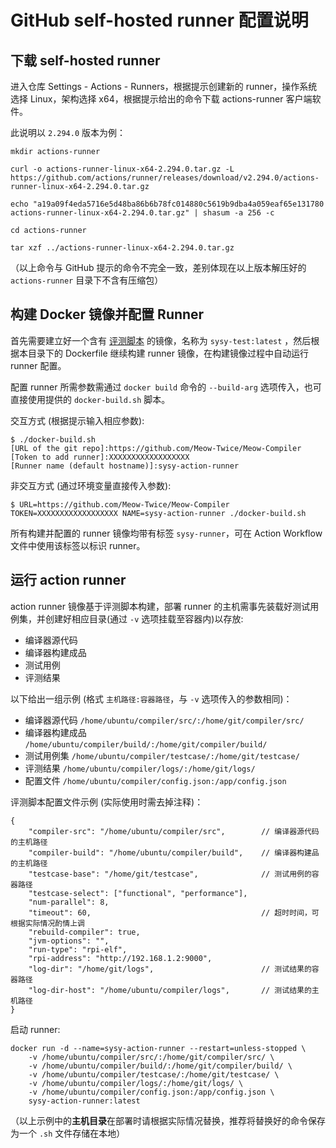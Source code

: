 # GitHub self-hosted runner 配置说明

## 下载 self-hosted runner

进入仓库 Settings - Actions - Runners，根据提示创建新的 runner，操作系统选择 Linux，架构选择 x64，根据提示给出的命令下载 actions-runner 客户端软件。

此说明以 `2.294.0` 版本为例：

```shell
mkdir actions-runner

curl -o actions-runner-linux-x64-2.294.0.tar.gz -L https://github.com/actions/runner/releases/download/v2.294.0/actions-runner-linux-x64-2.294.0.tar.gz

echo "a19a09f4eda5716e5d48ba86b6b78fc014880c5619b9dba4a059eaf65e131780  actions-runner-linux-x64-2.294.0.tar.gz" | shasum -a 256 -c

cd actions-runner

tar xzf ../actions-runner-linux-x64-2.294.0.tar.gz
```

（以上命令与 GitHub 提示的命令不完全一致，差别体现在以上版本解压好的 `actions-runner` 目录下不含有压缩包）

## 构建 Docker 镜像并配置 Runner

首先需要建立好一个含有 [评测脚本](https://github.com/Meow-Twice/sysy-test) 的镜像，名称为 `sysy-test:latest` ，然后根据本目录下的 Dockerfile 继续构建 runner 镜像，在构建镜像过程中自动运行 runner 配置。

配置 runner 所需参数需通过 `docker build` 命令的 `--build-arg` 选项传入，也可直接使用提供的 `docker-build.sh` 脚本。

交互方式 (根据提示输入相应参数):

```
$ ./docker-build.sh
[URL of the git repo]:https://github.com/Meow-Twice/Meow-Compiler
[Token to add runner]:XXXXXXXXXXXXXXXXXX
[Runner name (default hostname)]:sysy-action-runner
```

非交互方式 (通过环境变量直接传入参数):

```
$ URL=https://github.com/Meow-Twice/Meow-Compiler TOKEN=XXXXXXXXXXXXXXXXXX NAME=sysy-action-runner ./docker-build.sh
```

所有构建并配置的 runner 镜像均带有标签 `sysy-runner`，可在 Action Workflow 文件中使用该标签以标识 runner。

## 运行 action runner

action runner 镜像基于评测脚本构建，部署 runner 的主机需事先装载好测试用例集，并创建好相应目录(通过 `-v` 选项挂载至容器内)以存放: 

- 编译器源代码
- 编译器构建成品
- 测试用例
- 评测结果

以下给出一组示例 (格式 `主机路径:容器路径`，与 `-v` 选项传入的参数相同)：

- 编译器源代码 `/home/ubuntu/compiler/src/:/home/git/compiler/src/`
- 编译器构建成品 `/home/ubuntu/compiler/build/:/home/git/compiler/build/`
- 测试用例集 `/home/ubuntu/compiler/testcase/:/home/git/testcase/`
- 评测结果 `/home/ubuntu/compiler/logs/:/home/git/logs/`
- 配置文件 `/home/ubuntu/compiler/config.json:/app/config.json`

评测脚本配置文件示例 (实际使用时需去掉注释)：

```jsonc
{
    "compiler-src": "/home/ubuntu/compiler/src",        // 编译器源代码的主机路径
    "compiler-build": "/home/ubuntu/compiler/build",    // 编译器构建品的主机路径
    "testcase-base": "/home/git/testcase",              // 测试用例的容器路径
    "testcase-select": ["functional", "performance"],
    "num-parallel": 8,
    "timeout": 60,                                      // 超时时间，可根据实际情况酌情上调
    "rebuild-compiler": true,                                 
    "jvm-options": "",
    "run-type": "rpi-elf",                                             
    "rpi-address": "http://192.168.1.2:9000",
    "log-dir": "/home/git/logs",                        // 测试结果的容器路径
    "log-dir-host": "/home/ubuntu/compiler/logs",       // 测试结果的主机路径
}
```

启动 runner:

```shell
docker run -d --name=sysy-action-runner --restart=unless-stopped \
    -v /home/ubuntu/compiler/src/:/home/git/compiler/src/ \
    -v /home/ubuntu/compiler/build/:/home/git/compiler/build/ \
    -v /home/ubuntu/compiler/testcase/:/home/git/testcase/ \
    -v /home/ubuntu/compiler/logs/:/home/git/logs/ \
    -v /home/ubuntu/compiler/config.json:/app/config.json \
    sysy-action-runner:latest
```

（以上示例中的**主机目录**在部署时请根据实际情况替换，推荐将替换好的命令保存为一个 `.sh` 文件存储在本地）